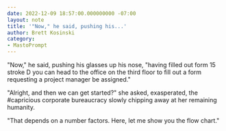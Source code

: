 ```yaml
---
date: 2022-12-09 18:57:00.000000000 -07:00
layout: note
title: '"Now," he said, pushing his...'
author: Brett Kosinski
category:
- MastoPrompt
---
```

"Now," he said, pushing his glasses up his nose, "having filled out form 15 stroke D you can head to the office on the third floor to fill out a form requesting a project manager be assigned."

"Alright, and then we can get started?" she asked, exasperated, the #capricious corporate bureaucracy slowly chipping away at her remaining humanity.

"That depends on a number factors. Here, let me show you the flow chart."